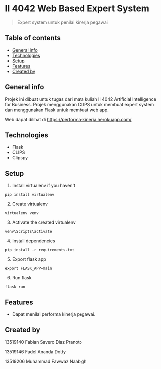 # II 4042 Web Based Expert System

> Expert system untuk penilai kinerja pegawai

## Table of contents

- [General info](#general-info)
- [Technologies](#technologies)
- [Setup](#setup)
- [Features](#features)
- [Created by](#created-by)

## General info

Projek ini dibuat untuk tugas dari mata kuliah II 4042 Artificial Intelligence for Business. Projek menggunakan CLIPS untuk membuat expert system dan menggunakan Flask untuk membuat web app.

Web dapat dilihat di https://performa-kinerja.herokuapp.com/

## Technologies

- Flask
- CLIPS
- Clipspy

## Setup

1. Install virtualenv if you haven't

```
pip install virtualenv
```

2. Create virtualenv

```
virtualenv venv
```

3. Activate the created virtualenv

```
venv\Scripts\activate
```

4. Install dependencies

```
pip install -r requirements.txt
```

5. Export flask app

```
export FLASK_APP=main
```

6. Run flask

```
flask run
```

## Features

- Dapat menilai performa kinerja pegawai.

## Created by

13519140 Fabian Savero Diaz Pranoto	

13519146 Fadel Ananda Dotty

13519206 Muhammad Fawwaz Naabigh
